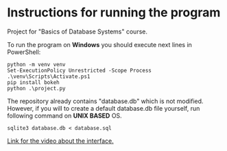 # Instructions for running the program
Project for "Basics of Database Systems" course.

To run the program on **Windows** you should execute next lines in PowerShell:
```
python -m venv venv
Set-ExecutionPolicy Unrestricted -Scope Process
.\venv\Scripts\Activate.ps1
pip install bokeh
python .\project.py
```
The repository already contains "database.db" which is not modified. However, if you will to create a default database.db file yourself, run following command on **UNIX BASED** OS.
```
sqlite3 database.db < database.sql
```

[Link for the video about the interface.](https://youtu.be/t5Pkvn_wGQA)
